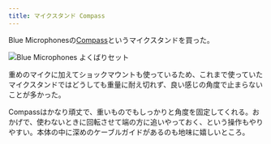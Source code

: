 ```yaml
---
title: マイクスタンド Compass
---
```


Blue Microphonesの[Compass](https://www.amazon.co.jp/dp/B0822PPK7P)というマイクスタンドを買った。

![](/images/2020-09-16-blue-microphones-compass.jpg "Blue Microphones よくばりセット")

重めのマイクに加えてショックマウントも使っているため、これまで使っていたマイクスタンドではどうしても重量に耐え切れず、良い感じの角度で止まらないことが多かった。

Compassはかなり頑丈で、重いものでもしっかりと角度を固定してくれる。おかげで、使わないときに回転させて端の方に追いやっておく、という操作もやりやすい。本体の中に深めのケーブルガイドがあるのも地味に嬉しいところ。
